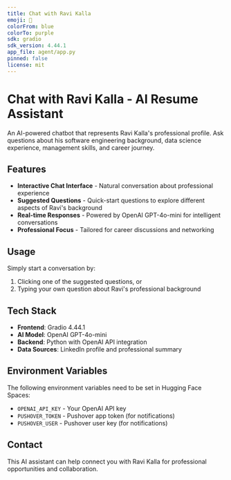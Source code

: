 ```yaml
---
title: Chat with Ravi Kalla
emoji: 💬
colorFrom: blue
colorTo: purple
sdk: gradio
sdk_version: 4.44.1
app_file: agent/app.py
pinned: false
license: mit
---
```


# Chat with Ravi Kalla - AI Resume Assistant

An AI-powered chatbot that represents Ravi Kalla's professional profile. Ask questions about his software engineering background, data science experience, management skills, and career journey.

## Features

- **Interactive Chat Interface** - Natural conversation about professional experience
- **Suggested Questions** - Quick-start questions to explore different aspects of Ravi's background
- **Real-time Responses** - Powered by OpenAI GPT-4o-mini for intelligent conversations
- **Professional Focus** - Tailored for career discussions and networking

## Usage

Simply start a conversation by:
1. Clicking one of the suggested questions, or
2. Typing your own question about Ravi's professional background

## Tech Stack

- **Frontend**: Gradio 4.44.1
- **AI Model**: OpenAI GPT-4o-mini
- **Backend**: Python with OpenAI API integration
- **Data Sources**: LinkedIn profile and professional summary

## Environment Variables

The following environment variables need to be set in Hugging Face Spaces:

- `OPENAI_API_KEY` - Your OpenAI API key
- `PUSHOVER_TOKEN` - Pushover app token (for notifications)
- `PUSHOVER_USER` - Pushover user key (for notifications)

## Contact

This AI assistant can help connect you with Ravi Kalla for professional opportunities and collaboration.